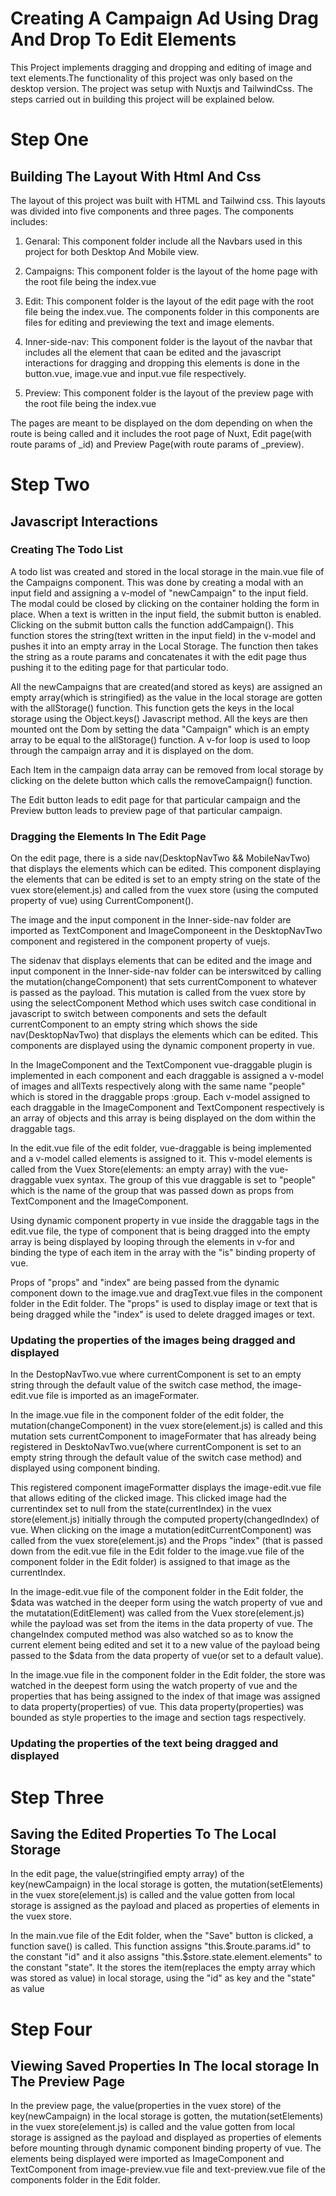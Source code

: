 # Creating A Campaign Ad Using Drag And Drop To Edit Elements

This Project implements dragging and dropping and editing of image and text elements.The functionality of this project was only based on the desktop version. The project was setup with Nuxtjs and TailwindCss. The steps carried out in building this project will be explained below.

# Step One

## Building The Layout With Html And Css

The layout of this project was built with HTML and Tailwind css. This layouts was divided into five components and three pages. The components includes:

1. Genaral: This component folder include all the Navbars used in this project for both Desktop And Mobile view.

2. Campaigns: This component folder is the layout of the home page with the root file being the index.vue

3. Edit: This component folder is the layout of the edit page with the root file being the index.vue. The components folder in this components are files for editing and previewing the text and image elements.

4. Inner-side-nav: This component folder is the layout of the navbar that includes all the element that caan be edited and the javascript interactions for dragging and dropping this elements is done in the button.vue, image.vue and input.vue file respectively.

5. Preview: This component folder is the layout of the preview page with the root file being the index.vue

The pages are meant to be displayed on the dom depending on when the route is being called and it includes the root page of Nuxt, Edit page(with route params of \_id) and Preview Page(with route params of \_preview).

# Step Two

## Javascript Interactions

### Creating The Todo List

A todo list was created and stored in the local storage in the main.vue file of the Campaigns component. This was done by creating a modal with an input field and assigning a v-model of "newCampaign" to the input field. The modal could be closed by clicking on the container holding the form in place. When a text is written in the input field, the submit button is enabled. Clicking on the submit button calls the function addCampaign(). This function stores the string(text written in the input field) in the v-model and pushes it into an empty array in the Local Storage. The function then takes the string as a route params and concatenates it with the edit page thus pushing it to the editing page for that particular todo.

All the newCampaigns that are created(and stored as keys) are assigned an empty array(which is stringified) as the value in the local storage are gotten with the allStorage() function. This function gets the keys in the local storage using the Object.keys() Javascript method. All the keys are then mounted ont the Dom by setting the data "Campaign" which is an empty array to be equal to the allStorage() function. A v-for loop is used to loop through the campaign array and it is displayed on the dom.

Each Item in the campaign data array can be removed from local storage by clicking on the delete button which calls the removeCampaign() function.

The Edit button leads to edit page for that particular campaign and the Preview button leads to preview page of that particular campaign.

### Dragging the Elements In The Edit Page

On the edit page, there is a side nav(DesktopNavTwo && MobileNavTwo) that displays the elements which can be edited. This component displaying the elements that can be edited is set to an empty string on the state of the vuex store(element.js) and called from the vuex store (using the computed property of vue) using CurrentComponent().

The image and the input component in the Inner-side-nav folder are imported as TextComponent and ImageComponeent in the DesktopNavTwo component and registered in the component property of vuejs.

The sidenav that displays elements that can be edited and the image and input component in the Inner-side-nav folder can be interswitced by calling the mutation(changeComponent) that sets currentComponent to whatever is passed as the payload. This mutation is called from the vuex store by using the selectComponent Method which uses switch case conditional in javascript to switch between components and sets the default currentComponent to an empty string which shows the side nav(DesktopNavTwo) that displays the elements which can be edited. This components are displayed using the dynamic component property in vue.

In the ImageComponent and the TextComponent vue-draggable plugin is implemented in each component and each draggable is assigned a v-model of images and allTexts respectively along with the same name "people" which is stored in the draggable props :group. Each v-model assigned to each draggable in the ImageComponent and TextComponent respectively is an array of objects and this array is being displayed on the dom within the draggable tags.

In the edit.vue file of the edit folder, vue-draggable is being implemented and a v-model called elements is assigned to it. This v-model elements is called from the Vuex Store(elements: an empty array) with the vue-draggable vuex syntax. The group of this vue draggable is set to "people" which is the name of the group that was passed down as props from TextComponent and the ImageComponent.

Using dynamic component property in vue inside the draggable tags in the edit.vue file, the type of component that is being dragged into the empty array is being displayed by looping through the elements in v-for and binding the type of each item in the array with the "is" binding property of vue.

Props of "props" and "index" are being passed from the dynamic component down to the image.vue and dragText.vue files in the component folder in the Edit folder. The "props" is used to display image or text that is being dragged while the "index" is used to delete dragged images or text.

### Updating the properties of the images being dragged and displayed

In the DestopNavTwo.vue where currentComponent is set to an empty string through the default value of the switch case method, the image-edit.vue file is imported as an imageFormater.

In the image.vue file in the component folder of the edit folder, the mutation(changeComponent) in the vuex store(element.js) is called and this mutation sets currentComponent to imageFormater that has already being registered in DesktoNavTwo.vue(where currentComponent is set to an empty string through the default value of the switch case method) and displayed using component binding.

This registered component imageFormatter displays the image-edit.vue file that allows editing of the clicked image. This clicked image had the currentindex set to null from the state(currentIndex) in the vuex store(element.js) initially through the computed property(changedIndex) of vue. When clicking on the image a mutation(editCurrentComponent) was called from the vuex store(element.js) and the Props "index" (that is passed down from the edit.vue file in the Edit folder to the image.vue file of the component folder in the Edit folder) is assigned to that image as the currentIndex.

In the image-edit.vue file of the component folder in the Edit folder, the $data was watched in the deeper form using the watch property of vue and the mutatation(EditElement) was called from the Vuex store(element.js) while the payload was set from the items in the data property of vue. The changeIndex computed method was also watched so as to know the current element being edited and set it to a new value of the payload being passed to the $data from the data property of vue(or set to a default value).

In the image.vue file in the component folder in the Edit folder, the store was watched in the deepest form using the watch property of vue and the properties that has being assigned to the index of that image was assigned to data property(properties) of vue. This data property(properties) was bounded as style properties to the image and section tags respectively.

### Updating the properties of the text being dragged and displayed

# Step Three

## Saving the Edited Properties To The Local Storage

In the edit page, the value(stringified empty array) of the key(newCampaign) in the local storage is gotten, the mutation(setElements) in the vuex store(element.js) is called and the value gotten from local storage is assigned as the payload and placed as properties of elements in the vuex store.

In the main.vue file of the Edit folder, when the "Save" button is clicked, a function save() is called. This function assigns "this.$route.params.id" to the constant "id" and it also assigns "this.$store.state.element.elements" to the constant "state". It the stores the item(replaces the empty array which was stored as value) in local storage, using the "id" as key and the "state" as value

# Step Four

## Viewing Saved Properties In The local storage In The Preview Page

In the preview page, the value(properties in the vuex store) of the key(newCampaign) in the local storage is gotten, the mutation(setElements) in the vuex store(element.js) is called and the value gotten from local storage is assigned as the payload and displayed as properties of elements before mounting through dynamic component binding property of vue. The elements being displayed were imported as ImageComponent and TextComponent from image-preview.vue file and text-preview.vue file of the components folder in the Edit folder.
